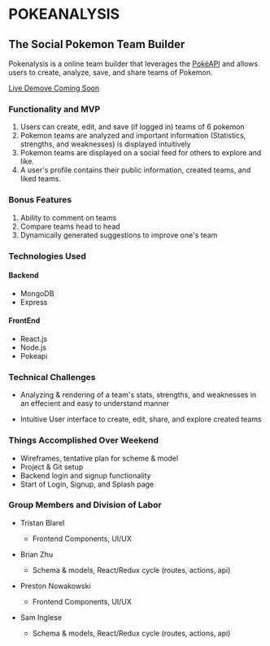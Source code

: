 # POKEANALYSIS
## The Social Pokemon Team Builder

Pokenalysis is a online team builder that leverages the [PokéAPI](https://pokeapi.co/) and allows users to create, analyze, save, and share teams of Pokemon. 

[Live Demove Coming Soon](#)


### Functionality and MVP

1. Users can create, edit, and save (if logged in) teams of 6 pokemon
2. Pokemon teams are analyzed and important information (Statistics, strengths, and weaknesses) is displayed intuitively
3. Pokemon teams are displayed on a social feed for others to explore and like.
4. A user's profile contains their public information, created teams, and liked teams.


### Bonus Features
1. Ability to comment on teams
2. Compare teams head to head
3. Dynamically generated suggestions to improve one's team

### Technologies Used

#### Backend
* MongoDB
* Express

#### FrontEnd
* React.js
* Node.js
* Pokeapi

### Technical Challenges

* Analyzing & rendering of a team's stats, strengths, and weaknesses in an effecient and easy to understand manner

* Intuitive User interface to create, edit, share, and explore created teams


### Things Accomplished Over Weekend

* Wireframes, tentative plan for scheme &  model
* Project & Git setup 
* Backend login and signup functionality
* Start of Login, Signup, and Splash page 


### Group Members and Division of Labor 

- Tristan Blarel
    * Frontend Components, UI/UX

- Brian Zhu
    *  Schema & models, React/Redux cycle (routes, actions, api)

- Preston Nowakowski
    * Frontend Components, UI/UX
 
- Sam Inglese
    * Schema & models, React/Redux cycle (routes, actions, api)
 